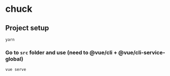 # chuck

## Project setup
```
yarn
```

### Go to `src` folder and use (need to @vue/cli + @vue/cli-service-global)
```
vue serve
```
